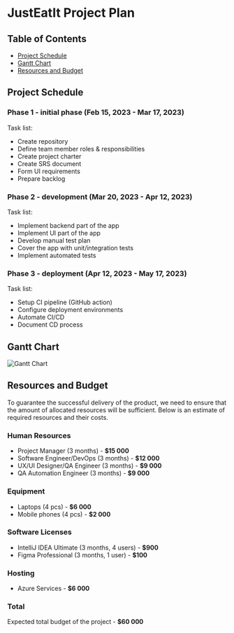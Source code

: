 # JustEatIt Project Plan

## Table of Contents
* [Project Schedule](#project-schedule)
* [Gantt Chart](#gantt-chart)
* [Resources and Budget](#resources-and-budget)

## Project Schedule

### Phase 1 - initial phase (Feb 15, 2023 - Mar 17, 2023)
Task list:
* Create repository
* Define team member roles & responsibilities
* Create project charter
* Create SRS document
* Form UI requirements
* Prepare backlog

### Phase 2 - development (Mar 20, 2023 - Apr 12, 2023)
Task list:
* Implement backend part of the app
* Implement UI part of the app
* Develop manual test plan
* Cover the app with unit/integration tests
* Implement automated tests

### Phase 3 - deployment (Apr 12, 2023 - May 17, 2023)
Task list:
* Setup CI pipeline (GitHub action)
* Configure deployment environments
* Automate CI/CD
* Document CD process

## Gantt Chart
![Gantt Chart](https://github.com/bohdanMm/RubberDuck2/blob/master/doc/img/gantt_chart.png)

## Resources and Budget
To guarantee the successful delivery of the product, we need to ensure that the amount of allocated resources will be sufficient. Below is an estimate of required resources and their costs.

### Human Resources

* Project Manager (3 months) - **$15 000**
* Software Engineer/DevOps (3 months) - **$12 000**
* UX/UI Designer/QA Engineer (3 months) - **$9 000**
* QA Automation Engineer (3 months) - **$9 000**

### Equipment

* Laptops (4 pcs) - **$6 000**
* Mobile phones (4 pcs) - **$2 000**

### Software Licenses

* IntelliJ IDEA Ultimate (3 months, 4 users) - **$900**
* Figma Professional (3 months, 1 user) - **$100**

### Hosting

* Azure Services - **$6 000**

### Total

Expected total budget of the project - **$60 000**
